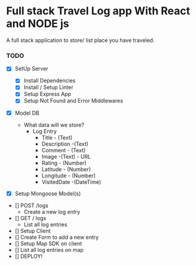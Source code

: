 <!-- @format -->

# Full stack Travel Log app With React and NODE js

A full stack application to store/ list place you have traveled.

### TODO

- [x] SetUp Server

  - [x] Install Dependencies
  - [x] Install / Setup Linter
  - [x] Setup Express App
  - [x] Setup Not Found and Error Middlewares

- [x] Model DB

  - What data will we store?
    - Log Entry
      - Title - (Text)
      - Description -(Text)
      - Comment - (Text)
      - Image -(Text) - URL
      - Rating - (Number)
      - Latitude - (Number)
      - Longitude - (Number)
      - VisitedDate -(DateTime)

- [x] Setup Mongoose Model(s)
- [] POST /logs
  - Create a new log entry
- [] GET / logs
  - List all log entries
- [] Setup Client
- [] Create Form to add a new entry
- [] Setup Map SDK on client
- [] List all log entries on map
- [] DEPLOY!
